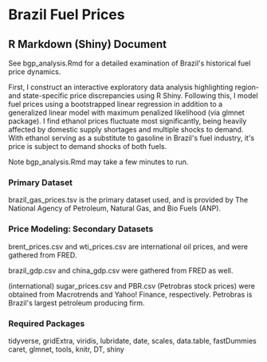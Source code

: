 # Brazil Fuel Prices
## R Markdown (Shiny) Document
See bgp_analysis.Rmd for a detailed examination of Brazil's historical fuel price dynamics.

First, I construct an interactive exploratory data analysis highlighting region- and state-specific price discrepancies using R Shiny.  Following this, I model fuel prices using a bootstrapped linear regression in addition to a generalized linear model with maximum penalized likelihood (via glmnet package). I find ethanol prices fluctuate most significantly, being heavily affected by domestic supply shortages and multiple shocks to demand.  With ethanol serving as a substitute to gasoline in Brazil's fuel industry, it's price is subject to demand shocks of both fuels. 

Note bgp_analysis.Rmd may take a few minutes to run.

### Primary Dataset
brazil_gas_prices.tsv is the primary dataset used, and is provided by The National Agency of Petroleum, Natural Gas, and Bio Fuels (ANP).

### Price Modeling: Secondary Datasets
brent_prices.csv and wti_prices.csv are international oil prices, and were gathered from FRED.

brazil_gdp.csv and china_gdp.csv were gathered from FRED as well.

(international) sugar_prices.csv and PBR.csv (Petrobras stock prices) were obtained from Macrotrends and
Yahoo! Finance, respectively.  Petrobras is Brazil's largest petroleum producing firm.

### Required Packages
tidyverse, gridExtra, viridis, lubridate, date, scales, data.table, fastDummies
caret, glmnet, tools, knitr, DT, shiny
